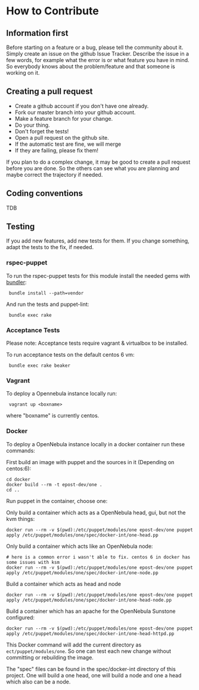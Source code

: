 # How to Contribute

## Information first

Before starting on a feature or a bug, please tell the community about it. Simply create an issue on the github Issue Tracker.
Describe the issue in a few words, for example what the error is or what feature you have in mind.
So everybody knows about the problem/feature and that someone is working on it.

## Creating a pull request

* Create a github account if you don't have one already.
* Fork our master branch into your github account.
* Make a feature branch for your change.
* Do your thing.
* Don't forget the tests!
* Open a pull request on the github site.
* If the automatic test are fine, we will merge
* If they are failing, please fix them!

If you plan to do a complex change, it may be good to create a pull request before you are done. So the others can see what
you are planning and maybe correct the trajectory if needed.

## Coding conventions

TDB

## Testing

If you add new features, add new tests for them. If you change something, adapt the tests to the fix, if needed.

### rspec-puppet

To run the rspec-puppet tests for this module install the needed gems with [bundler](http://bundler.io):

     bundle install --path=vendor

And run the tests and puppet-lint:

     bundle exec rake

### Acceptance Tests

Please note: Acceptance tests require vagrant & virtualbox to be installed.

To run acceptance tests on the default centos 6 vm:

     bundle exec rake beaker

### Vagrant

To deploy a Opennebula instance locally run:

     vagrant up <boxname>

where "boxname" is currently centos.

### Docker

To deploy a OpenNebula instance locally in a docker container run these commands:

First build an image with puppet and the sources in it (Depending on centos:6):

    cd docker
    docker build --rm -t epost-dev/one .
    cd ..

Run puppet in the container, choose one:

Only build a container which acts as a OpenNebula head, gui, but not the kvm things:

    docker run --rm -v $(pwd):/etc/puppet/modules/one epost-dev/one puppet apply /etc/puppet/modules/one/spec/docker-int/one-head.pp

Only build a container which acts like an OpenNebula node:

    # here is a common error i wasn't able to fix. centos 6 in docker has some issues with ksm
    docker run --rm -v $(pwd):/etc/puppet/modules/one epost-dev/one puppet apply /etc/puppet/modules/one/spec/docker-int/one-node.pp

Build a container which acts as head and node

    docker run --rm -v $(pwd):/etc/puppet/modules/one epost-dev/one puppet apply /etc/puppet/modules/one/spec/docker-int/one-head-node.pp

Build a container which has an apache for the OpenNebula Sunstone configured:

    docker run --rm -v $(pwd):/etc/puppet/modules/one epost-dev/one puppet apply /etc/puppet/modules/one/spec/docker-int/one-head-httpd.pp

This Docker command will add the current directory as ```ect/puppet/modules/one```. So one can test each new change without committing or rebuilding the image.

The "spec" files can be found in the spec/docker-int directory of this project. One will build a one head,
one will build a node and one a head which also can be a node. 